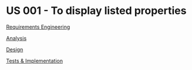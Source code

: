 # US 001 - To display listed properties 

[Requirements Engineering](01.requirements-engineering/US001-requirements-engineering..md)

[Analysis](02.analysis/US001-analysis.md)

[Design](03.design/Readme.md)

[Tests & Implementation ](04.tests-and-implementation/Readme.md)
